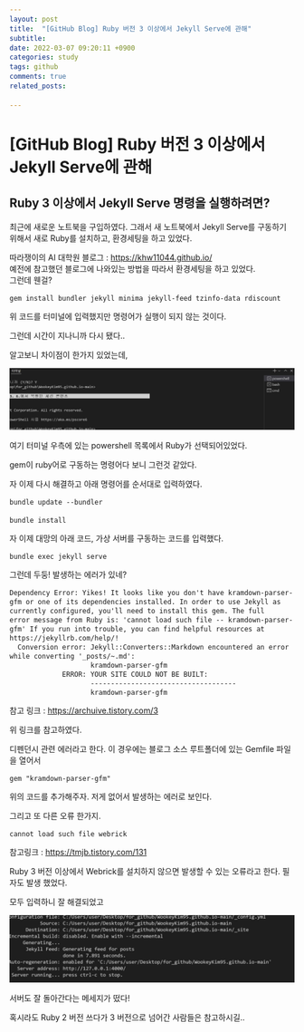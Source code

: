 ```yaml
---
layout: post
title:  "[GitHub Blog] Ruby 버전 3 이상에서 Jekyll Serve에 관해"
subtitle:   
date: 2022-03-07 09:20:11 +0900
categories: study
tags: github
comments: true
related_posts:

---
```


# [GitHub Blog] Ruby 버전 3 이상에서 Jekyll Serve에 관해<br/>

## Ruby 3 이상에서 Jekyll Serve 명령을 실행하려면?<br/>

최근에 새로운 노트북을 구입하였다. 그래서 새 노트북에서 Jekyll Serve를 구동하기 위해서 새로 Ruby를 설치하고, 환경세팅을 하고 있었다.<br/>

따라쟁이의 AI 대학원 블로그 : <https://khw11044.github.io/>
<br/>
예전에 참고했던 블로그에 나와있는 방법을 따라서 환경세팅을 하고 있었다.<br/>
그런데 웬걸?

```
gem install bundler jekyll minima jekyll-feed tzinfo-data rdiscount
```

위 코드를 터미널에 입력했지만 명령어가 실행이 되지 않는 것이다.<br/>

그런데 시간이 지나니까 다시 됐다..<br/>

알고보니 차이점이 한가지 있었는데,

![이미지1](https://github.com/WookeyKim95/WookeyKim95.github.io/blob/main/assets/img/study/github/2022-03-07_github_1.jpg?raw=true)

여기 터미널 우측에 있는 powershell 목록에서 Ruby가 선택되어있었다. <br/>

gem이 ruby어로 구동하는 명령어다 보니 그런것 같았다.<br/>

자 이제 다시 해결하고 아래 명령어를 순서대로 입력하였다.<br/>
```
bundle update --bundler

bundle install
```

자 이제 대망의 아래 코드, 가상 서버를 구동하는 코드를 입력했다.<br/>

```
bundle exec jekyll serve
```

그런데 두둥! 발생하는 에러가 있네?

```
Dependency Error: Yikes! It looks like you don't have kramdown-parser-gfm or one of its dependencies installed. In order to use Jekyll as currently configured, you'll need to install this gem. The full 
error message from Ruby is: 'cannot load such file -- kramdown-parser-gfm' If you run into trouble, you can find helpful resources at https://jekyllrb.com/help/!
  Conversion error: Jekyll::Converters::Markdown encountered an error while converting '_posts/~.md':
                    kramdown-parser-gfm
             ERROR: YOUR SITE COULD NOT BE BUILT:
                    ------------------------------------
                    kramdown-parser-gfm
```

참고 링크 : <https://archuive.tistory.com/3>

위 링크를 참고하였다.<br/>

디펜던시 관련 에러라고 한다. 이 경우에는 블로그 소스 루트폴더에 있는 Gemfile 파일을 열어서

```
gem "kramdown-parser-gfm"
```

위의 코드를 추가해주자. 저게 없어서 발생하는 에러로 보인다.<br/>

그리고 또 다른 오류 한가지.<br/>

```
cannot load such file webrick
```

참고링크 : <https://tmjb.tistory.com/131>

Ruby 3 버전 이상에서 Webrick를 설치하지 않으면 발생할 수 있는 오류라고 한다. 필자도 발생 했었다.<br/>

모두 입력하니 잘 해결되었고

![이미지2](https://github.com/WookeyKim95/WookeyKim95.github.io/blob/main/assets/img/study/github/2022-03-07_github_2.jpg?raw=true)

서버도 잘 돌아간다는 메세지가 떴다!<br/>

혹시라도 Ruby 2 버전 쓰다가 3 버전으로 넘어간 사람들은 참고하시길..
